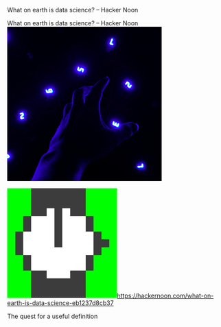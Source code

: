 What on earth is data science? – Hacker Noon

What on earth is data science? – Hacker Noon
![](../_resources/44727affe20837e9a82e2478b002c27a.png)

![](../_resources/33263d6343f33bb5f7bf3528c2db55b8.jpg)https://hackernoon.com/what-on-earth-is-data-science-eb1237d8cb37

The quest for a useful definition